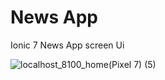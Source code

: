 # News App
 Ionic 7 News App screen Ui

![localhost_8100_home(Pixel 7) (5)](https://github.com/vicky435435/News-App/assets/54996805/6684d331-ff61-402d-9df3-ef619f9b1d00)
